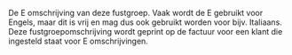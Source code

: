 De E omschrijving van deze fustgroep. Vaak wordt de E gebruikt voor Engels, maar dit is vrij en mag dus ook gebruikt worden voor bijv. Italiaans. Deze fustgroepomschrijving wordt geprint op de factuur voor een klant die ingesteld staat voor E omschrijvingen. 